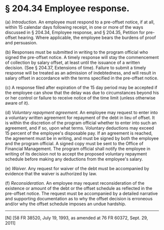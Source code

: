# § 204.34   Employee response.

(a) *Introduction.* An employee must respond to a pre-offset notice, if at all, within 15 calendar days following receipt, in one or more of the ways discussed in § 204.34, Employee response, and § 204.35, Petition for pre-offset hearing. Where applicable, the employee bears the burdens of proof and persuasion. 


(b) Responses must be submitted in writing to the program official who signed the pre-offset notice. A timely response will stay the commencement of collection by salary offset, at least until the issuance of a written decision. (See § 204.37, Extensions of time). Failure to submit a timely response will be treated as an admission of indebtedness, and will result in salary offset in accordance with the terms specified in the pre-offset notice. 


(c) A response filed after expiration of the 15 day period may be accepted if the employee can show that the delay was due to circumstances beyond his or her control or failure to receive notice of the time limit (unless otherwise aware of it). 


(d) *Voluntary repayment agreement.* An employee may request to enter into a voluntary written agreement for repayment of the debt in lieu of offset. It is within the discretion of the program official whether to enter into such an agreement, and if so, upon what terms. Voluntary deductions may exceed 15 percent of the employee's disposable pay. If an agreement is reached, the agreement must be in writing, and must be signed by both the employee and the program official. A signed copy must be sent to the Office of Financial Management. The program official shall notify the employee in writing of its decision not to accept the proposed voluntary repayment schedule before making any deductions from the employee's salary. 


(e) *Waiver.* Any request for waiver of the debt must be accompanied by evidence that the waiver is authorized by law. 


(f) *Reconsideration.* An employee may request reconsideration of the existence or amount of the debt or the offset schedule as reflected in the pre-offset notice. The request must be accompanied by a detailed narrative and supporting documentation as to why the offset decision is erroneous and/or why the offset schedule imposes an undue hardship. 



---

[N] [58 FR 38520, July 19, 1993, as amended at 76 FR 60372, Sept. 29, 2011]




